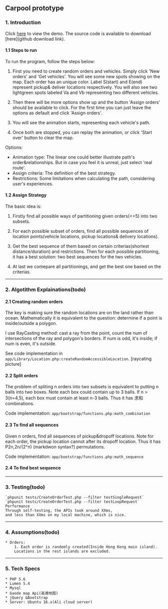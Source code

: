 ## Carpool prototype

### 1. Introduction

Click [here](http://47.52.30.33/index.html) to view the demo. The source code is available to download [here](github download link).

#### 1.1 Steps to run

To run the program, follow the steps below:

1. First you need to create random orders and vehicles. Simply click 'New orders' and 'Get vehicles'. You will see some new spots showing on the map. Each order has an unique color. Label S(start) and E(end) represent pickup& deliver locations respectively. You will also see two lightgreen spots labeled Va and Vb representing two different vehicles.

2. Then there will be more options show up and the button 'Assign orders' should be available to click. For the first time you can just leave the options as default and click 'Assign orders'.

3. You will see the animation starts, representing each vehicle's path.

4. Once both are stopped, you can replay the animation, or click 'Start over' button to clear the map.

Options:

* Animation type: The linear one could better illustrate path's order&relationships. But in case you feel it is unreal, just select 'real route'.
* Assign criteria: The definition of the best strategy.
* Restrictions: Some limitations when calculating the path, considering user's experiences.

#### 1.2 Assign Strategy

The basic idea is:

1. Firstly find all possible ways of partitioning given orders(<=5) into two subsets.

2. For each possible subset of orders, find all possible sequences of location points(vehicle locations, pickup locations& delivery locations).

3. Get the best sequence of them based on certain criterias(shortest distance/duration) and restrictions. Then for each possible partitioning, it has a best solution: two best sequences for the two vehicles.

4. At last we comepare all partitionings, and get the best one based on the criterias.

---

### 2. Algotithm Explainations(todo)

#### 2.1 Creating random orders

The key is making sure the random locations are on the land rather than ocean. Mathematically it is equivalent to the question: determine if a point is inside/outside a polygon.

I use RayCasting method: cast a ray from the point, count the num of intersections of the ray and polygon's borders. If num is odd, it's inside; if num is even, it's outside.

See code implementation in `app/Library/Location.php:createRandomAccessibleLocation`.
[raycating picture]

#### 2.2 Split orders

The problem of spliting n orders into two subsets is equivalent to putting n balls into two boxes. Note each box could contain up to 3 balls. If n > 3(n=4,5), each box must contain at least n-3 balls.
Thus it has 求和 combinations.

Code implementation: `app/bootstrap/functions.php:math_combination`

#### 2.3 To find all sequences

Given n orders, find all sequences of pickup&dropoff locations. Note for each order, the pickup location cannot after its dropoff location. Thus it has P2n,2n/(2^n) (markdwon syntax?) permutations.

Code implementation: `app/bootstrap/functions.php:math_sequence`

#### 2.4 To find best sequence

---

### 3. Testing(todo)

    `phpunit tests/CreateOrderTest.php --filter testSingleRequest`
    `phpunit tests/CreateOrderTest.php --filter testLoopRequest`
    Performance
    Through self-testing, the APIs took around XXms,
    and less than XXms on my local machine, which is nice.

---

### 4. Assumptions(todo)

    * Orders:
        1. Each order is randomly created(Inside Hong Kong main island).
        Locations in the rest islands are excluded.

---

### 5. Tech Specs

    * PHP 5.6
    * Lumen 5.4
    * Mysql
    * Gaode map Api(高德地图)
    * jQuery &Bootstrap
    * Server: Ubuntu 16.x(Ali cloud server)
